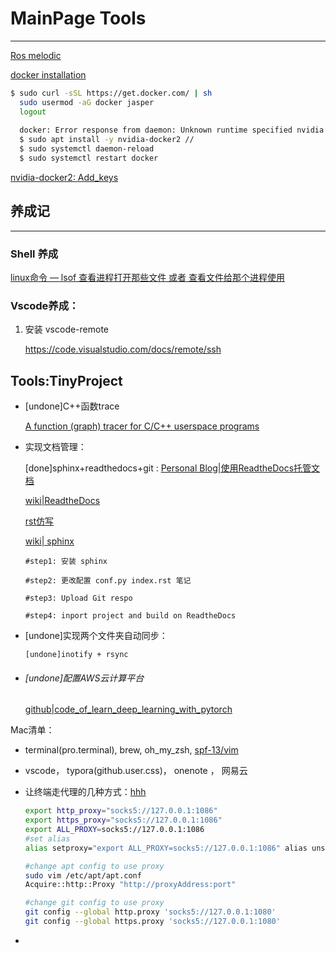 # MainPage Tools

---

[Ros melodic](http://wiki.ros.org/melodic/Installation/Ubuntu)

[docker installation](https://stackoverflow.com/questions/30379381/docker-command-not-found-even-though-installed-with-apt-get)

```sh
$ sudo curl -sSL https://get.docker.com/ | sh
  sudo usermod -aG docker jasper
  logout 
  
  docker: Error response from daemon: Unknown runtime specified nvidia.
  $ sudo apt install -y nvidia-docker2 //
  $ sudo systemctl daemon-reload      
  $ sudo systemctl restart docker                       
```

[nvidia-docker2: Add_keys](https://nvidia.github.io/nvidia-docker/)

## 养成记

--------



### Shell 养成

[linux命令 — lsof 查看进程打开那些文件 或者 查看文件给那个进程使用](https://www.cnblogs.com/bonelee/p/7735479.html)

### Vscode养成：

1. 安装 vscode-remote

   https://code.visualstudio.com/docs/remote/ssh



## Tools:TinyProject



* [undone]C++函数trace

  [A function (graph) tracer for C/C++ userspace programs](https://uftrace.github.io/slide/#1)



* 实现文档管理： 

  [done]sphinx+readthedocs+git :  [Personal Blog|使用ReadtheDocs托管文档](https://www.xncoding.com/2017/01/22/fullstack/readthedoc.html)  

  [wiki|ReadtheDocs](https://docs.readthedocs.io/en/stable/index.html)

  [rst仿写](https://raw.githubusercontent.com/readthedocs/readthedocs.org/master/docs/index.rst)

  [wiki| sphinx](http://azuwis.github.io/sphinx_demo/)

  ```shell
  #step1: 安装 sphinx
  
  #step2: 更改配置 conf.py index.rst 笔记
  
  #step3: Upload Git respo
  
  #step4: inport project and build on ReadtheDocs
  ```

  

* [undone]实现两个文件夹自动同步：

  `[undone]inotify + rsync`  

* ###### [undone]配置AWS云计算平台

  [github|code_of_learn_deep_learning_with_pytorch](https://github.com/L1aoXingyu/code-of-learn-deep-learning-with-pytorch/blob/master/aws.md)





Mac清单： 

* terminal(pro.terminal), brew, oh_my_zsh, [spf-13/vim](https://github.com/spf13/spf13-vim)

* vscode， typora(github.user.css)， onenote ， 网易云

* 让终端走代理的几种方式：[hhh](https://zhuanlan.zhihu.com/p/46973701)

  ```sh
  export http_proxy="socks5://127.0.0.1:1086"
  export https_proxy="socks5://127.0.0.1:1086"
  export ALL_PROXY=socks5://127.0.0.1:1086
  #set alias
  alias setproxy="export ALL_PROXY=socks5://127.0.0.1:1086" alias unsetproxy="unset ALL_PROXY"
  
  #change apt config to use proxy
  sudo vim /etc/apt/apt.conf
  Acquire::http::Proxy "http://proxyAddress:port"
  
  #change git config to use proxy 
  git config --global http.proxy 'socks5://127.0.0.1:1080' 
  git config --global https.proxy 'socks5://127.0.0.1:1080'
  
  ```


* 